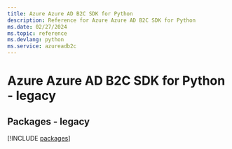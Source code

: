 ```yaml
---
title: Azure Azure AD B2C SDK for Python
description: Reference for Azure Azure AD B2C SDK for Python
ms.date: 02/27/2024
ms.topic: reference
ms.devlang: python
ms.service: azureadb2c
---
```

# Azure Azure AD B2C SDK for Python - legacy
## Packages - legacy
[!INCLUDE [packages](azure-ad-b2c-index.md)]
